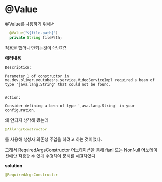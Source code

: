 # @Value



@Value를 사용하기 위해서

```java
  @Value("${file.path}")
  private String filePath;
```



적용을 했더니 안되는것이 아닌가?

**에러내용**

```
Description:

Parameter 1 of constructor in me.dev.oliver.youtubesns.service.VideoServiceImpl required a bean of type 'java.lang.String' that could not be found.


Action:

Consider defining a bean of type 'java.lang.String' in your configuration.
```



왜 안되지 생각해 봤는데

```java
@AllArgsConstructor
```

를 사용해 생성자 의존성 주입을 하려고 하는 것이었다.



그래서 RequiredArgsConstructor 어노테이션을 통해 fianl 또는 NonNull 어노테이션에만 적용할 수 있게 수정하여 문제를 해결하였다

**solution**

```java
@RequiredArgsConstructor
```

